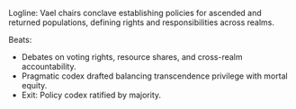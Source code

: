 ﻿---
series: 4
novella: 5
file: S4N5_CH06
type: chapter
pov: Vael
setting: Governance conclave â€“ ascension policy
word_target_min: 1201
word_target_max: 2299
status: outline
---
Logline: Vael chairs conclave establishing policies for ascended and returned populations, defining rights and responsibilities across realms.

Beats:
- Debates on voting rights, resource shares, and cross-realm accountability.
- Pragmatic codex drafted balancing transcendence privilege with mortal equity.
- Exit: Policy codex ratified by majority.